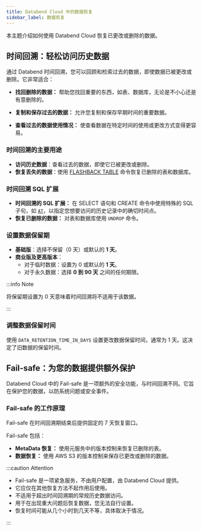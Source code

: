 ```yaml
---
title: Databend Cloud 中的数据恢复
sidebar_label: 数据恢复
---
```


本主题介绍如何使用 Databend Cloud 恢复已更改或删除的数据。

## 时间回溯：轻松访问历史数据

通过 Databend 时间回溯，您可以回顾和检索过去的数据，即使数据已被更改或删除。它非常适合：

- **找回删除的数据：** 帮助您找回重要的东西，如表、数据库，无论是不小心还是有意删除的。

- **复制和保存过去的数据：** 允许您复制和保存早期时间的重要数据。

- **查看过去的数据使用情况：** 使查看数据在特定时间的使用或更改方式变得更容易。

### 时间回溯的主要用途

- **访问历史数据**：查看过去的数据，即使它已被更改或删除。
- **恢复丢失的数据**：使用 [FLASHBACK TABLE](/sql/sql-commands/ddl/table/flashback-table) 命令恢复已删除的表和数据库。

### 时间回溯 SQL 扩展

- **时间回溯的 SQL 扩展：** 在 SELECT 语句和 CREATE 命令中使用特殊的 SQL 子句，如 [`AT`](/sql/sql-commands/query-syntax/query-at)，以指定您想要访问的历史记录中的确切时间点。
- **恢复已删除的数据：** 对表和数据库使用 `UNDROP` 命令。

### 设置数据保留期

- **基础版**：选择不保留（0 天）或默认的 **1 天**。
- **商业版及更高版本**：
  - 对于临时数据：设置为 0 或默认的 **1 天**。
  - 对于永久数据：选择 **0 到 90 天** 之间的任何期限。

:::info Note

将保留期设置为 0 天意味着时间回溯将不适用于该数据。

:::

### 调整数据保留时间

使用 `DATA_RETENTION_TIME_IN_DAYS` 设置更改数据保留时间，通常为 1 天。这决定了旧数据的保留时间。

## Fail-safe：为您的数据提供额外保护

Databend Cloud 中的 Fail-safe 是一项额外的安全功能，与时间回溯不同。它旨在保护您的数据，以防系统问题或安全事件。

### Fail-safe 的工作原理

Fail-safe 在时间回溯期结束后提供固定的 7 天恢复窗口。

Fail-safe 包括：

- **MetaData 恢复：** 使用元服务中的版本控制来恢复已删除的表。
- **数据恢复：** 使用 AWS S3 的版本控制来保存已更改或删除的数据。

:::caution Attention

- Fail-safe 是一项紧急服务，不由用户配置，由 Databend Cloud 提供。
- 它应仅在其他恢复方法不起作用后使用。
- 不适用于超出时间回溯期的常规历史数据访问。
- 用于在出现重大问题后恢复数据，您无法自行设置。
- 恢复时间可能从几个小时到几天不等，具体取决于情况。

:::